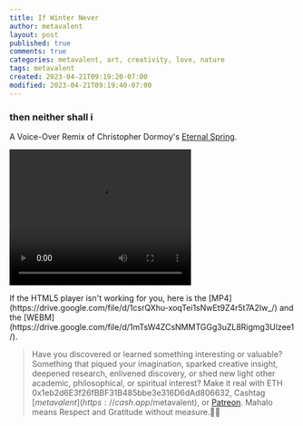 ```yaml
---
title: If Winter Never
author: metavalent
layout: post
published: true
comments: true
categories: metavalent, art, creativity, love, nature
tags: metavalent
created: 2023-04-21T09:19:20-07:00
modified: 2023-04-21T09:19:40-07:00
---
```


### then neither shall i

A Voice-Over Remix of Christopher Dormoy's [Eternal Spring](https://vimeo.com/689902544).

<p></p>
<video class="center" width="320" height="240" controls>
  <source src="https://drive.google.com/file/d/1csrQXhu-xoqTei1sNwEt9Z4r5t7A2Iw_/" type="video/mp4">
  <source src="https://drive.google.com/file/d/1mTsW4ZCsNMMTGGg3uZL8Rigmg3Ulzee1/" type="video/webm"> 
Your browser does not support the video tag.
</video>
<p>If the HTML5 player isn't working for you, here is the [MP4](https://drive.google.com/file/d/1csrQXhu-xoqTei1sNwEt9Z4r5t7A2Iw_/) and the [WEBM](https://drive.google.com/file/d/1mTsW4ZCsNMMTGGg3uZL8Rigmg3Ulzee1/).</p>

> Have you discovered or learned something interesting or valuable? Something that piqued your imagination, sparked creative insight, deepened research, enlivened discovery, or shed new light other academic, philosophical, or spiritual interest? Make it real with ETH 0x1eb2d6E3f26fBBF31B485bbe3e316D6dAd806632, Cashtag [$metavalent](https://cash.app/$metavalent), or [Patreon](https://patreon.com/metavalent). Mahalo means Respect and Gratitude without measure.🙏🏼


